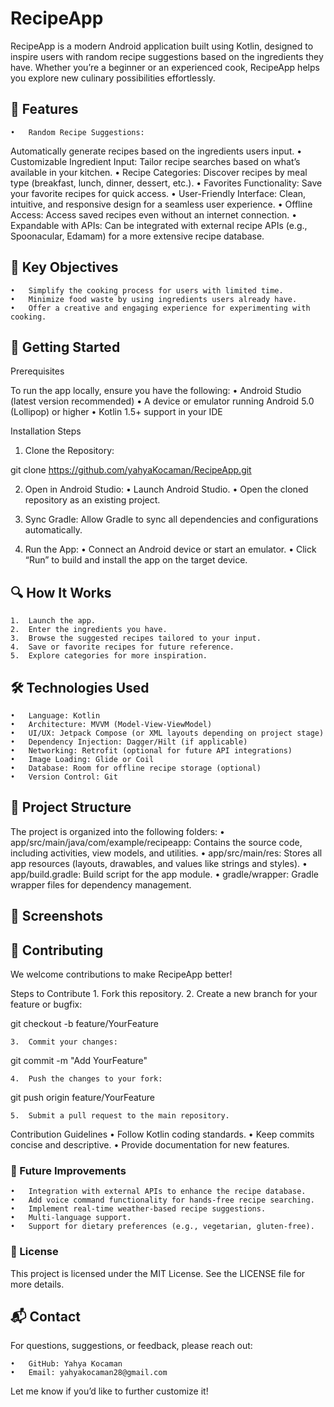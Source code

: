 

# RecipeApp

RecipeApp is a modern Android application built using Kotlin, designed to inspire users with random recipe suggestions based on the ingredients they have. Whether you’re a beginner or an experienced cook, RecipeApp helps you explore new culinary possibilities effortlessly.

 ## 📱 Features
	•	Random Recipe Suggestions:
Automatically generate recipes based on the ingredients users input.
	•	Customizable Ingredient Input:
Tailor recipe searches based on what’s available in your kitchen.
	•	Recipe Categories:
Discover recipes by meal type (breakfast, lunch, dinner, dessert, etc.).
	•	Favorites Functionality:
Save your favorite recipes for quick access.
	•	User-Friendly Interface:
Clean, intuitive, and responsive design for a seamless user experience.
	•	Offline Access:
Access saved recipes even without an internet connection.
	•	Expandable with APIs:
Can be integrated with external recipe APIs (e.g., Spoonacular, Edamam) for a more extensive recipe database.

## 🎯 Key Objectives
	•	Simplify the cooking process for users with limited time.
	•	Minimize food waste by using ingredients users already have.
	•	Offer a creative and engaging experience for experimenting with cooking.

## 🚀 Getting Started

Prerequisites

To run the app locally, ensure you have the following:
	•	Android Studio (latest version recommended)
	•	A device or emulator running Android 5.0 (Lollipop) or higher
	•	Kotlin 1.5+ support in your IDE

Installation Steps
	
 1.	Clone the Repository:

git clone https://github.com/yahyaKocaman/RecipeApp.git  


 2.	Open in Android Studio:
	 •	Launch Android Studio.
	 •	Open the cloned repository as an existing project.
	
 3.	Sync Gradle:
    Allow Gradle to sync all dependencies and configurations automatically.
	
 4.	Run the App:
	 •	Connect an Android device or start an emulator.
	 •	Click “Run” to build and install the app on the target device.

## 🔍 How It Works
	1.	Launch the app.
	2.	Enter the ingredients you have.
	3.	Browse the suggested recipes tailored to your input.
	4.	Save or favorite recipes for future reference.
	5.	Explore categories for more inspiration.

## 🛠️ Technologies Used
	•	Language: Kotlin
	•	Architecture: MVVM (Model-View-ViewModel)
	•	UI/UX: Jetpack Compose (or XML layouts depending on project stage)
	•	Dependency Injection: Dagger/Hilt (if applicable)
	•	Networking: Retrofit (optional for future API integrations)
	•	Image Loading: Glide or Coil
	•	Database: Room for offline recipe storage (optional)
	•	Version Control: Git

## 📂 Project Structure

The project is organized into the following folders:
	•	app/src/main/java/com/example/recipeapp: Contains the source code, including activities, view models, and utilities.
	•	app/src/main/res: Stores all app resources (layouts, drawables, and values like strings and styles).
	•	app/build.gradle: Build script for the app module.
	•	gradle/wrapper: Gradle wrapper files for dependency management.

## 📸 Screenshots

 

## 🤝 Contributing

We welcome contributions to make RecipeApp better!

 Steps to Contribute
	 1.	Fork this repository.
	 2.	Create a new branch for your feature or bugfix:

git checkout -b feature/YourFeature  


	3.	Commit your changes:

git commit -m "Add YourFeature"  


	4.	Push the changes to your fork:

git push origin feature/YourFeature  


	5.	Submit a pull request to the main repository.

Contribution Guidelines
	•	Follow Kotlin coding standards.
	•	Keep commits concise and descriptive.
	•	Provide documentation for new features.

### 🌟 Future Improvements
	•	Integration with external APIs to enhance the recipe database.
	•	Add voice command functionality for hands-free recipe searching.
	•	Implement real-time weather-based recipe suggestions.
	•	Multi-language support.
	•	Support for dietary preferences (e.g., vegetarian, gluten-free).

### 📝 License

This project is licensed under the MIT License. See the LICENSE file for more details.

## 📬 Contact

For questions, suggestions, or feedback, please reach out:

	•	GitHub: Yahya Kocaman
	•	Email: yahyakocaman28@gmail.com

Let me know if you’d like to further customize it!
